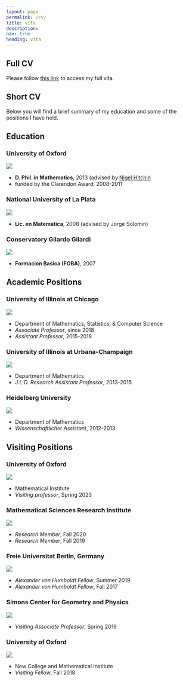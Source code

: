```yaml
---
layout: page
permalink: /cv/
title: vita
description: 
nav: true
heading: vita
---
```


## Full CV

Please follow [this link](assets/pdf/Schaposnik_CV_2021.pdf) to access my full vita.

## Short CV

Below you will find a brief summary of my education and some of the positions I have held.

## Education

### University of Oxford

![](assets/img/oxford.png)

* **D. Phil. in Mathematics**, 2013 (advised by [Nigel Hitchin](https://people.maths.ox.ac.uk/hitchin/)
* funded by the Clarendon Award, 2008-2011

### National University of La Plata

![](assets/img/laplata.png)

* **Lic. en Matematica**, 2008 (advised by Jorge Solomin)<br>

### Conservatory Gilardo Gilardi

![](assets/img/conservatorio.jpg)

* **Formacion Basica (FOBA)**, 2007


## Academic Positions 



### University of Illinois at Chicago
![](assets/img/UIC.png)

* Department of Mathematics, Statistics, & Computer Science
* *Associate Professor*, since 2018
* *Assistant Professor*, 2015-2018

### University of Illinois at Urbana-Champaign

![](assets/img/UIUC.png)

* Department of Mathematics
* *J.L.D. Research Assistant Professor*, 2013-2015

### Heidelberg University

![](/assets/img/Heidelberg.png)

* Department of Mathematics
* *Wissenschaftlicher Assistant*, 2012-2013


## Visiting Positions

### University of Oxford</h5></th></tr>

![](assets/img/oxford.png)

* Mathematical Institute
* *Visiting professor*, Spring 2023

### Mathematical Sciences Research Institute

![](assets/img/msri.png)

* *Research Member*, Fall 2020
* *Research Member*, Fall 2019

### Freie Universitat Berlin, Germany

![](assets/img/berlin.png)

* *Alexander von Humboldt Fellow*, Summer 2019
* *Alexander von Humboldt Fellow*, Fall 2017

### Simons Center for Geometry and Physics

![](assets/img/simons.jpg)

* *Visiting Associate Professor*, Spring 2019

### University of Oxford

![](assets/img/oxford.png)

* New College and Mathematical Institute
* *Visiting Fellow*, Fall 2018